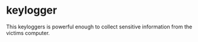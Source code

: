# keylogger
This keyloggers is powerful  enough to  collect  sensitive information from the victims computer.
